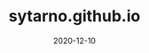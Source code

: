---
title: sytarno.github.io
description: Portfolio website v1, unfinished in React
link: https://github.com/Sytarno/sytarno.github.io
tech: 
 - React
 - Javascript
 - Bootstrap
date: "2020-12-10"
---